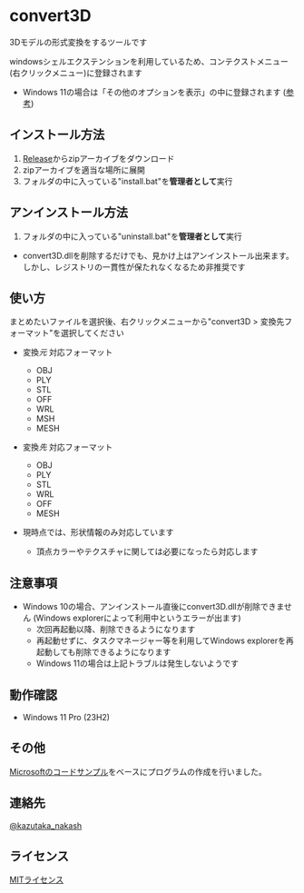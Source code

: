 # convert3D
3Dモデルの形式変換をするツールです

windowsシェルエクステンションを利用しているため、コンテクストメニュー(右クリックメニュー)に登録されます
* Windows 11の場合は「その他のオプションを表示」の中に登録されます ([参考](https://forest.watch.impress.co.jp/docs/serial/win11must/1363937.html))

## インストール方法
1. [Release](https://github.com/n-taka/convert3D/releases/tag/v1.0)からzipアーカイブをダウンロード
2. zipアーカイブを適当な場所に展開
3. フォルダの中に入っている"install.bat"を**管理者として**実行

## アンインストール方法
1. フォルダの中に入っている"uninstall.bat"を**管理者として**実行
* convert3D.dllを削除するだけでも、見かけ上はアンインストール出来ます。しかし、レジストリの一貫性が保たれなくなるため非推奨です

## 使い方
まとめたいファイルを選択後、右クリックメニューから"convert3D > 変換先フォーマット"を選択してください

- 変換*元* 対応フォーマット
  - OBJ
  - PLY
  - STL
  - OFF
  - WRL
  - MSH
  - MESH

- 変換*先* 対応フォーマット
  - OBJ
  - PLY
  - STL
  - WRL
  - OFF
  - MESH

- 現時点では、形状情報のみ対応しています
  - 頂点カラーやテクスチャに関しては必要になったら対応します

## 注意事項
* Windows 10の場合、アンインストール直後にconvert3D.dllが削除できません (Windows explorerによって利用中というエラーが出ます)
  * 次回再起動以降、削除できるようになります
  * 再起動せずに、タスクマネージャー等を利用してWindows explorerを再起動しても削除できるようになります
  * Windows 11の場合は上記トラブルは発生しないようです

## 動作確認
* Windows 11 Pro (23H2)

## その他
[Microsoftのコードサンプル](https://github.com/microsoftarchive/msdn-code-gallery-microsoft/tree/master/OneCodeTeam/C%2B%2B%20Windows%20Shell%20context%20menu%20handler%20(CppShellExtContextMenuHandler))をベースにプログラムの作成を行いました。

## 連絡先
[@kazutaka_nakash](https://twitter.com/kazutaka_nakash)

## ライセンス
[MITライセンス](https://github.com/n-taka/convert3D/blob/main/LICENSE)
